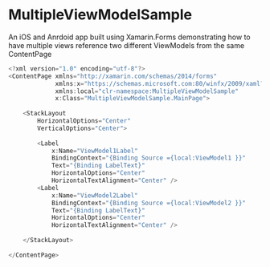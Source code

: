 # MultipleViewModelSample
An iOS and Anrdoid app built using Xamarin.Forms demonstrating how to have multiple views reference two different ViewModels from the same ContentPage


```csharp
<?xml version="1.0" encoding="utf-8"?>
<ContentPage xmlns="http://xamarin.com/schemas/2014/forms" 
             xmlns:x="https://schemas.microsoft.com:80/winfx/2009/xaml?WT.mc_id=multipleviewmodelsample-github-bramin" 
             xmlns:local="clr-namespace:MultipleViewModelSample" 
             x:Class="MultipleViewModelSample.MainPage">
    
    <StackLayout
        HorizontalOptions="Center"
        VerticalOptions="Center">
        
        <Label 
            x:Name="ViewModel1Label" 
            BindingContext="{Binding Source ={local:ViewModel1 }}" 
            Text="{Binding LabelText}" 
            HorizontalOptions="Center" 
            HorizontalTextAlignment="Center" />
        <Label 
            x:Name="ViewModel2Label" 
            BindingContext="{Binding Source ={local:ViewModel2 }}" 
            Text="{Binding LabelText}" 
            HorizontalOptions="Center" 
            HorizontalTextAlignment="Center" />
        
    </StackLayout>
    
</ContentPage>
```
